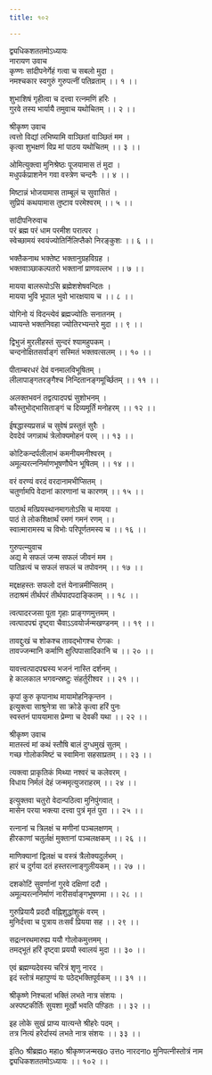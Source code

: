 ```yaml
---
title: १०२

---
```

द्व्यधिकशततमोऽध्यायः  
नारायण उवाच  
कृण्णः सांदीपनेर्गेहं गत्वा च सबलो मुदा ।  
नमश्चकार स्वगुरुं गुरुपत्नीं पतिव्रताम् ।। १ ।।  
  
शुभाशिषं गृहीत्वा च दत्त्वा रत्नमणिं हरिः ।  
गुरवे तस्य भार्यायै तमुवाच यथोचितम् ।। २ ।।  
  
श्रीकृष्ण उवाच  
त्वत्तो विद्यां लभिष्यामि वाञ्छितां वाञ्छितं मम ।  
कृत्वा शुभक्षणं विप्र मां पाठय यथोचितम् ।। ३ ।।  
  
ओमित्युक्त्वा मुनिश्रेष्ठः पूजयामास तं मुदा ।  
मधुपर्कप्राशनेन गवा वस्त्रेण चन्दनैः ।। ४ ।।  
  
मिष्टान्नं भोजयामास ताम्बूलं च सुवासितं ।  
सुप्रियं कथयामास तुष्टाव परमेश्वरम् ।। ५ ।।  
  
सांदीपनिरुवाच  
परं ब्रह्म परं धाम परमीश परात्पर ।  
स्वेच्छामयं स्वयंज्योतिर्निलिप्तैको निरङ्कुशः ।। ६ ।।  
  
भक्तैकनाथ भक्तेष्ट भक्तानुग्रहविग्रह ।  
भक्तवाञ्छाकल्पतरो भक्तानां प्राणवल्लभ ।। ७ ।।  
  
मायया बालरूपोऽसि ब्रह्मेशशेषवन्दितः ।  
मायया भुवि भूपाल भुवो भारक्षयाय च ।। ८ ।।  
  
योगिनो यं विदन्त्येवं ब्रह्मज्योतिः सनातनम् ।  
ध्यायन्ते भक्तनिवहा ज्योतिरभ्यन्तरे मुदा ।। ९ ।।  
  
द्विभुजं मुरलीहस्तं सुन्दरं श्यामहुपकम् ।  
चन्दनोक्षितसर्वाङ्गं सस्मितं भक्तवत्सलम् ।। १० ।।  
  
पीताम्बरधरं देवं वनमालविभूषितम् ।  
लीलापाङ्गतरङ्गैश्च निन्दितानङ्गमूर्च्छितम् ।। ११ ।।  
  
अलक्तभवनं तद्वत्पादपद्मं सुशोभनम् ।  
कौस्तुभोद्भासिताङ्गं च दिव्यमूर्तिं मनोहरम् ।। १२ ।।  
  
ईषद्धास्यप्रसन्नं च सुवेषं प्रस्तुतं सुरैः ।  
देवदेवं जगन्नाथं त्रेलोक्यमोहनं परम् ।। १३ ।।  
  
कोटिकन्दर्पलीलाभं कमनीयमनीश्वरम् ।  
अमूल्यरत्ननिर्माणभूषणौघेन भूषितम् ।। १४ ।।  
  
वरं वरण्यं वरदं वरदानामभीप्सितम् ।  
चतुर्णामपि वेदानां कारणानां च कारणम् ।। १५ ।।  
  
पाठार्थ मत्प्रियस्थानमागतोऽसि च मायया ।  
पाठं ते लोकशिक्षार्थं रमणं गमनं रणम् ।।  
स्वात्मारामस्य च विभोः परिपूर्णतमस्य च ।। १६ ।।  
  
गुरुपत्न्युवाच  
अद्य मे सफलं जन्म सफलं जीवनं मम ।  
पातिव्रत्यं च सफलं सफलं च तपोवनम् ।। १७ ।।  
  
मद्दक्षहस्तः सफलो दत्तं येनान्नमीप्सितम् ।  
तदाश्रमं तीर्थपरं तीर्थपादपदाङ्कितम् ।। १८ ।।  
  
त्वत्पादरजसा पूता गृहाः प्राङ्गणमुत्तमम् ।  
त्वत्पादपद्मं दृष्ट्वा चैवाऽऽवयोर्जन्मखण्डनम् ।। १९ ।।  
  
तावद्दुःखं च शोकश्च तावद्भोगश्च रोगकः ।  
तावज्जन्मानि कर्माणि क्षुत्पिपासादिकानि च ।। २० ।।  
  
यावत्त्वत्पादपद्मस्य भजनं नास्ति दर्शनम् ।  
हे कालकाल भगवन्स्रष्टुः संहर्तुरीश्वर ।। २१ ।।  
  
कृपां कुरु कृपानाथ मायामोहनिकृन्तन ।  
इत्युक्त्वा साश्रुनेत्रा सा क्रोडे कृत्वा हरिं पुनः  
स्वस्तनं पाययामास प्रेम्णा च देवकी यथा ।। २२ ।।  
  
श्रीकृष्ण उवाच  
मातस्त्वं मां कथं स्तौषि बालं दुग्धमुखं सुतम् ।  
गच्छ गोलोकमिष्टं च स्वामिना सहसाप्रतम् ।। २३ ।।  
  
त्यक्त्वा प्राकृतिकं मिथ्या नश्वरं च कलेवरम् ।  
विधाय निर्मलं देहं जन्ममृत्युजराहरम् ।। २४ ।।  
  
इत्युक्तवा चतुरो वेदान्पठित्वा मुनिपुंगवात् ।  
मासेन परया भक्त्या दत्त्वा पुत्रं मृतं पुरा ।। २५ ।।  
  
रत्नानां च त्रिलक्षं च मणीनां पञ्चलक्षणम् ।  
हीरकाणां चतुर्लक्षं मुक्तानां पञ्चलक्षकम् ।। २६ ।।  
  
माणिक्यानां द्विलक्षं च वस्त्रं त्रैलोक्यदुर्लभम् ।  
हारं च दुर्गया दतं हस्तरत्नाङ्गुलीयकम् ।। २७ ।।  
  
दशकोटिं सुवर्णानां गुरवे दक्षिणां ददौ ।  
अमूल्यरत्ननिर्माणं नारीसर्वाङ्गभूषणमा ।। २८ ।।  
  
गुरुप्रियायै प्रददौ वह्निशुद्धांशुकं वरम् ।  
मुनिर्दत्त्वा च पुत्राय तःसर्वं प्रियया सह ।। २९ ।।  
  
सद्रत्नरथमारुह्य ययौ गोलोकमुत्तमम् ।  
तमद्भूतं हरिं दृष्ट्वा प्रययौ स्वालयं मुदा ।। ३० ।।  
  
एवं ब्रह्मण्यदेवस्य चरित्रं शृणु नारद ।  
इदं स्तोत्रं महापुण्यं यः पठेद्भक्तिपूर्वकम् ।। ३१ ।।  
  
श्रीकृष्णे निश्चलां भक्तिं लभते नात्र संशयः ।  
अस्पष्टकीर्तिः सुयशा मूर्खो भवति पण़्डितः ।। ३२ ।।  
  
इह लोके सुखं प्राप्य यात्यन्ते श्रीहरेः पदम् ।  
तत्र नित्यं हरेर्दास्यं लभते नात्र संशयः ।। ३३ ।।  
  
इतिo श्रीब्रह्मo महाo श्रीकृष्णजन्मखo उत्तo नारदनाo मुनिपत्नीस्तोत्रं नाम  
द्व्यधिकशततमोऽध्यायः ।। १०२ ।।